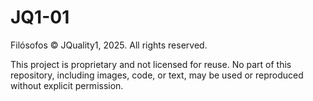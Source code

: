 # JQ1-01
Filósofos
© JQuality1, 2025. All rights reserved.

This project is proprietary and not licensed for reuse. No part of this repository, including images, code, or text, may be used or reproduced without explicit permission.

